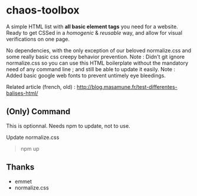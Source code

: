 # chaos-toolbox
A simple HTML list with **all basic element tags** you need for a website. Ready to get CSSed in a *homogenic* &amp; *reusable* way, and allow for visual verifications on one page.

No dependencies, with the only exception of our beloved normalize.css and some really basic css creepy behavior prevention.
Note : Didn't git ignore normalize.css so you can use this HTML boilerplate without the mandatory need of any command line ; and still be able to update it easily.
Note : Added basic google web fonts to prevent untimely eye bleedings.

Related article (french, old) : <http://blog.masamune.fr/test-differentes-balises-html/>

## (Only) Command

This is optionnal.
Needs npm to update, not to use.

Update normalize.css
> npm up

## Thanks
- emmet
- normalize.css